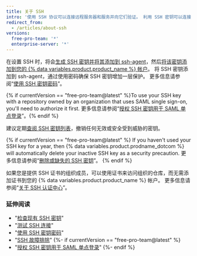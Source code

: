 ```yaml
---
title: 关于 SSH
intro: '使用 SSH 协议可以连接远程服务器和服务并向它们验证。 利用 SSH 密钥可以连接 {% data variables.product.product_name %}，而无需在每次访问时提供用户名或密码。'
redirect_from:
  - /articles/about-ssh
versions:
  free-pro-team: '*'
  enterprise-server: '*'
---
```


在设置 SSH 时，将会[生成 SSH 密钥并将其添加到 ssh-agent](/articles/generating-a-new-ssh-key-and-adding-it-to-the-ssh-agent)，然后[将该密钥添加到您的 {% data variables.product.product_name %} 帐户](/articles/adding-a-new-ssh-key-to-your-github-account)。 将 SSH 密钥添加到 ssh-agent，通过使用密码确保 SSH 密钥增加一层保护。 更多信息请参阅“[使用 SSH 密钥密码](/articles/working-with-ssh-key-passphrases)”。

{% if currentVersion == "free-pro-team@latest" %}To use your SSH key with a repository owned by an organization that uses SAML single sign-on, you'll need to authorize it first. 更多信息请参阅“[授权 SSH 密钥用于 SAML 单点登录](/articles/authorizing-an-ssh-key-for-use-with-saml-single-sign-on)”。{% endif %}

建议定期[查阅 SSH 密钥列表](/articles/reviewing-your-ssh-keys)，撤销任何无效或安全受到威胁的密钥。

{% if currentVersion == "free-pro-team@latest" %}
If you haven't used your SSH key for a year, then
{% data variables.product.prodname_dotcom %} will automatically delete your inactive SSH key as a security precaution. 更多信息请参阅“[删除或缺失的 SSH 密钥](/articles/deleted-or-missing-ssh-keys)”。
{% endif %}

如果您是提供 SSH 证书的组织成员，可以使用证书来访问组织的仓库，而无需添加证书到您的 {% data variables.product.product_name %} 帐户。 更多信息请参阅“[关于 SSH 认证中心](/articles/about-ssh-certificate-authorities)”。

### 延伸阅读

- "[检查现有 SSH 密钥](/articles/checking-for-existing-ssh-keys)"
- "[测试 SSH 连接](/articles/testing-your-ssh-connection)"
- "[使用 SSH 密钥密码](/articles/working-with-ssh-key-passphrases)"
- "[SSH 故障排除](/articles/troubleshooting-ssh)"
{%- if currentVersion == "free-pro-team@latest" %}
- "[授权 SSH 密钥用于 SAML 单点登录](/articles/authorizing-an-ssh-key-for-use-with-saml-single-sign-on)"
{%- endif %}

